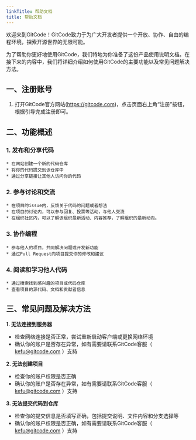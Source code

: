 ```yaml
---
linkTitle: 帮助文档
title: 帮助文档
---
```


欢迎来到GitCode！GitCode致力于为广大开发者提供一个开放、协作、自由的编程环境，探索开源世界的无限可能。

为了帮助你更好地使用GitCode，我们特地为你准备了这份产品使用说明文档。在接下来的内容中，我们将详细介绍如何使用GitCode的主要功能以及常见问题解决方法。

## 一、注册账号

1. 打开GitCode官方网站(https://gitcode.com)，点击页面右上角“注册”按钮，根据引导完成注册即可。

## 二、功能概述

### 1. 发布和分享代码
	* 在网站创建一个新的代码仓库
	* 将你的代码提交到该仓库中
	* 通过分享链接让其他人访问你的代码 
### 2. 参与讨论和交流
	* 在项目的issue内，反馈关于代码的问题或者想法
    * 在项目的讨论内，可以参与回复、投票等活动，与他人交流
    * 在组织社区内，可以了解该组织最新活动、内容推荐，了解组织的最新动向。
### 3. 协作编程
	* 参与他人的项目，共同解决问题或开发新功能
	* 通过Pull Request向项目提交你的修改和建议
### 4. 阅读和学习他人代码
	* 通过搜索找到感兴趣的项目或代码仓库
	* 查看项目的源代码、文档和贡献者信息

## 三、常见问题及解决方法

**1. 无法连接到服务器** 

*  检查网络连接是否正常，尝试重新启动客户端或更换网络环境
* 确认你的账户是否存在异常，如有需要请联系GitCode客服（ kefu@gitcode.com ）支持

**2. 无法创建项目**
* 检查你的账户权限是否正确
* 确认你的账户是否存在异常，如有需要请联系GitCode客服（ kefu@gitcode.com ）支持

**3. 无法提交代码到仓库**
* 检查你的提交信息是否填写正确，包括提交说明、文件内容和分支选择等
* 确认你的账户权限是否正确，如有需要请联系GitCode客服（ kefu@gitcode.com ）支持